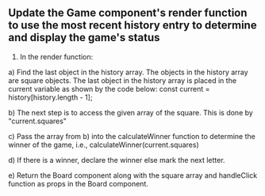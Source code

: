 ## Update the Game component's render function to use the most recent history entry to determine and display the game's status

1) In the render function:

a) Find the last object in the history array. The objects in the history array are square objects. The last object in the history array is placed in the current variable as shown by the code below:
   const current = history[history.length - 1];

b) The next step is to access the given array of the square. This is done by "current.squares" 

c) Pass the array from b) into the calculateWinner function to determine the winner of the game, i.e., calculateWinner(current.squares)

d) If there is a winner, declare the winner else mark the next letter.

e) Return the Board component along with the square array and handleClick function as props in the Board component.


